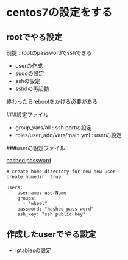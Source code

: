 # centos7の設定をする

## rootでやる設定

前提 : rootのpasswordでsshできる

- userの作成
- sudoの設定
- sshの設定
- sshdの再起動

終わったらrebootをかける必要がある

###設定ファイル

- group_vars/all : ssh portの設定
- roles/user_add/vars/main.yml : userの設定


###userの設定ファイル

[hashed password](http://docs.ansible.com/faq.html#how-do-i-generate-crypted-passwords-for-the-user-module)

```
# create home directory for new new user
create_homedir: true

users:
  - username: userName
    groups:
      - "wheel"
    password: "hashed pass word"
    ssh_key: "ssh public key"
```

## 作成したuserでやる設定

- iptablesの設定
